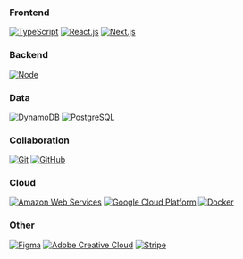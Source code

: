 ### Frontend
<a href="https://www.typescriptlang.org/" target="blank"> <img src="https://img.shields.io/badge/Typescript-2F73BF?style=for-the-badge&logo=typescript&logoColor=white" alt="TypeScript"/></a>
<a href="https://reactjs.org/" target="blank"> <img src="https://img.shields.io/badge/react-61DAFB?style=for-the-badge&logo=react&logoColor=black" alt="React.js"/></a>
<a href="https://nextjs.org/" target="blank"> <img src="https://img.shields.io/badge/next.js-black?style=for-the-badge&logo=next.js&logoColor=white" alt="Next.js"/></a>
<br>

### Backend
<a href="https://nodejs.org/en/" target="blank"> <img src="https://img.shields.io/badge/Node-76B062?style=for-the-badge&logo=nodedotjs&logoColor=white" alt="Node"/></a>
<br>

### Data
<a href="https://aws.amazon.com/dynamodb/" target="blank"> <img src="https://img.shields.io/badge/DynamoDB-4053D6?style=for-the-badge&logo=amazon-dynamodb&logoColor=white" alt="DynamoDB"/></a>
<a href="https://www.postgresql.org/" target="blank"> <img src="https://img.shields.io/badge/Postgres-4169E1?style=for-the-badge&logo=postgresql&logoColor=white" alt="PostgreSQL"/></a>
<br>

### Collaboration
<a href="https://git-scm.com/" target="_blank"> <img src="https://img.shields.io/badge/GIT-E44C30?style=for-the-badge&logo=git&logoColor=white" alt="Git"/></a>
<a href="https://github.com/" target="_blank"> <img src="https://img.shields.io/badge/GitHub-100000?style=for-the-badge&logo=github&logoColor=white" alt="GitHub"></a>
<br>

### Cloud
<a href="https://aws.amazon.com/" target="blank"> <img src="https://img.shields.io/badge/AWS-%23FF9900.svg?style=for-the-badge&logo=amazon&logoColor=white" alt="Amazon Web Services"/></a>
<a href="https://cloud.google.com/" target="blank"> <img src="https://img.shields.io/badge/GCP-%234285F4.svg?style=for-the-badge&logo=google-cloud&logoColor=white" alt="Google Cloud Platform"/></a>
<a href="https://www.docker.com/" target="blank"> <img src="https://img.shields.io/badge/docker-%230db7ed.svg?style=for-the-badge&logo=docker&logoColor=white" alt="Docker"/></a>
<br>

### Other
<a href="https://www.figma.com/" target="_blank"> <img src="https://img.shields.io/badge/Figma-F24E1E?style=for-the-badge&logo=figma&logoColor=white" alt="Figma"/></a>
<a href="https://www.adobe.com/de/creativecloud.html" target="_blank"> <img src="https://img.shields.io/badge/Creative%20Cloud-DA1F26?style=for-the-badge&logo=adobecreativecloud&logoColor=white" alt="Adobe Creative Cloud"/></a>
<a href="https://stripe.com/en-gb-de" target="_blank"> <img src="https://img.shields.io/badge/stripe-635BFF?style=for-the-badge&logo=stripe&logoColor=white" alt="Stripe"/></a>

